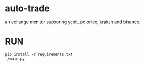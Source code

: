 # auto-trade
an echange monitor supporing yobit, poloniex, kraken and binance.
# RUN
```
pip install -r requirements.txt
./main.py
```
